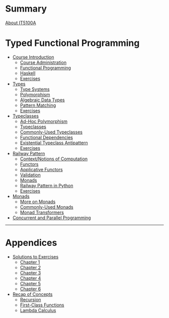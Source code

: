 # Summary

[About IT5100A](./about.md)

# Typed Functional Programming
- [Course Introduction](./course_introduction/README.md)
    - [Course Administration](./course_introduction/sections/course_admin.md)
    - [Functional Programming](./course_introduction/sections/functional_programming.md)
    - [Haskell](./course_introduction/sections/haskell.md)
    - [Exercises](./course_introduction/sections/exercises.md)
- [Types](./types/README.md)
    - [Type Systems](./types/sections/type_systems.md)
    - [Polymorphism](./types/sections/polymorphism.md)
    - [Algebraic Data Types](./types/sections/algebraic_data_types.md)
    - [Pattern Matching](./types/sections/pattern_matching.md)
    - [Exercises](./types/sections/exercises.md)
- [Typeclasses](./typeclasses/README.md)
    - [Ad-Hoc Polymorphism](./typeclasses/sections/ad-hoc-polymorphism.md)
    - [Typeclasses](./typeclasses/sections/typeclasses.md)
    - [Commonly-Used Typeclasses](./typeclasses/sections/commonly-used-typeclasses.md)
    - [Functional Dependencies](./typeclasses/sections/functional-dependencies.md)
    - [Existential Typeclass Antipattern](./typeclasses/sections/existential.md)
    - [Exercises](./typeclasses/sections/exercises.md)
- [Railway Pattern](./railway_pattern/README.md)
    - [Context/Notions of Computation](./railway_pattern/context.md)
    - [Functors](./railway_pattern/functors.md)
    - [Applicative Functors](./railway_pattern/applicative.md)
    - [Validation](./railway_pattern/validation.md)
    - [Monads](./railway_pattern/monad.md)
    - [Railway Pattern in Python](./railway_pattern/railway_python.md)
    - [Exercises](./railway_pattern/exercises.md)
- [Monads]()
    - [More on Monads]()
    - [Commonly-Used Monads]()
    - [Monad Transformers]()
- [Concurrent and Parallel Programming]()

---
# Appendices
- [Solutions to Exercises](./solutions/README.md)
    - [Chapter 1](./solutions/course_introduction.md)
    - [Chapter 2](./solutions/types.md)
    - [Chapter 3](./solutions/typeclasses.md)
    - [Chapter 4](./solutions/railway.md)
    - [Chapter 5]()
    - [Chapter 6]()
- [Recap of Concepts](./recap/README.md)
    - [Recursion](./recap/sections/recursion.md)
    - [First-Class Functions](./recap/sections/first-class-functions.md)
    - [Lambda Calculus](./recap/sections/lambda.md)
